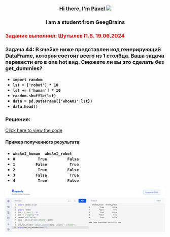 <h3 align="center">Hi there, I'm <a href="https://daniilshat.ru/" target="_blank">Pavel</a> 
<img src="https://github.com/blackcater/blackcater/raw/main/images/Hi.gif" height="42"/></h3>
<h3 align="center">I am a student from GeegBrains</h3>



### <span style='color: red;'>Задание выполнил: Шутылев П.В. 19.06.2024</span>
### Задача 44: В ячейке ниже представлен код генерирующий DataFrame, которая состоит всего из 1 столбца. Ваша задача перевести его в one hot вид. Сможете ли вы это сделать без get_dummies?
* **`import random`**
* **`lst = ['robot'] * 10`**
* **`lst += ['human'] * 10`**
* **`random.shuffle(lst)`**
* **`data = pd.DataFrame({'whoAmI':lst})`**
* **`data.head()`**


### Решение:
[Click here to view the code](pyton_lesson10_task44.py)

#### Пример полученного результата:
* **`whoAmI_human  whoAmI_robot`**
* **`0          True         False`**
* **`1         False          True`**
* **`2          True         False`**
* **`3         False          True`**
* **`4          True         False`**

![PrintResult](Result_code_pyton_lesso_10_task44.png)

